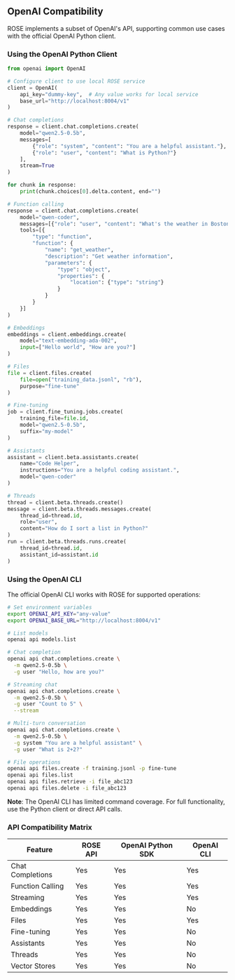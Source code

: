 ## OpenAI Compatibility

ROSE implements a subset of OpenAI's API, supporting common use cases with the official OpenAI Python client.

### Using the OpenAI Python Client

```python
from openai import OpenAI

# Configure client to use local ROSE service
client = OpenAI(
    api_key="dummy-key",  # Any value works for local service
    base_url="http://localhost:8004/v1"
)

# Chat completions
response = client.chat.completions.create(
    model="qwen2.5-0.5b",
    messages=[
        {"role": "system", "content": "You are a helpful assistant."},
        {"role": "user", "content": "What is Python?"}
    ],
    stream=True
)

for chunk in response:
    print(chunk.choices[0].delta.content, end="")

# Function calling
response = client.chat.completions.create(
    model="qwen-coder",
    messages=[{"role": "user", "content": "What's the weather in Boston?"}],
    tools=[{
        "type": "function",
        "function": {
            "name": "get_weather",
            "description": "Get weather information",
            "parameters": {
                "type": "object",
                "properties": {
                    "location": {"type": "string"}
                }
            }
        }
    }]
)

# Embeddings
embeddings = client.embeddings.create(
    model="text-embedding-ada-002",
    input=["Hello world", "How are you?"]
)

# Files
file = client.files.create(
    file=open("training_data.jsonl", "rb"),
    purpose="fine-tune"
)

# Fine-tuning
job = client.fine_tuning.jobs.create(
    training_file=file.id,
    model="qwen2.5-0.5b",
    suffix="my-model"
)

# Assistants
assistant = client.beta.assistants.create(
    name="Code Helper",
    instructions="You are a helpful coding assistant.",
    model="qwen-coder"
)

# Threads
thread = client.beta.threads.create()
message = client.beta.threads.messages.create(
    thread_id=thread.id,
    role="user",
    content="How do I sort a list in Python?"
)
run = client.beta.threads.runs.create(
    thread_id=thread.id,
    assistant_id=assistant.id
)
```

### Using the OpenAI CLI

The official OpenAI CLI works with ROSE for supported operations:

```bash
# Set environment variables
export OPENAI_API_KEY="any-value"
export OPENAI_BASE_URL="http://localhost:8004/v1"

# List models
openai api models.list

# Chat completion
openai api chat.completions.create \
  -m qwen2.5-0.5b \
  -g user "Hello, how are you?"

# Streaming chat
openai api chat.completions.create \
  -m qwen2.5-0.5b \
  -g user "Count to 5" \
  --stream

# Multi-turn conversation
openai api chat.completions.create \
  -m qwen2.5-0.5b \
  -g system "You are a helpful assistant" \
  -g user "What is 2+2?"

# File operations
openai api files.create -f training.jsonl -p fine-tune
openai api files.list
openai api files.retrieve -i file_abc123
openai api files.delete -i file_abc123
```

**Note**: The OpenAI CLI has limited command coverage. For full functionality, use the Python client or direct API calls.

### API Compatibility Matrix

| Feature | ROSE API | OpenAI Python SDK | OpenAI CLI |
|---------|----------|-------------------|------------|
| Chat Completions | Yes | Yes | Yes |
| Function Calling | Yes | Yes | Yes |
| Streaming | Yes | Yes | Yes |
| Embeddings | Yes | Yes | No |
| Files | Yes | Yes | Yes |
| Fine-tuning | Yes | Yes | No |
| Assistants | Yes | Yes | No |
| Threads | Yes | Yes | No |
| Vector Stores | Yes | Yes | No |